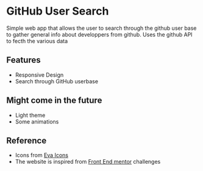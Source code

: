 # GitHub User Search

Simple web app that allows the user to search through the github user base to gather general info about developpers from github. Uses the github API to fecth the various data 

## Features

- Responsive Design
- Search through GitHub userbase

## Might come in the future
- Light theme
- Some animations

## Reference
- Icons from  [Eva Icons](https://akveo.github.io/eva-icons/#/?searchKey=brief&type=outline)
- The website is inspired from [Front End mentor](https://www.frontendmentor.io/home) challenges
